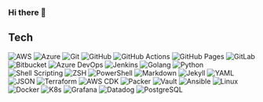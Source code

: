 ### Hi there 👋

<!--
**donovan-said/donovan-said** is a ✨ _special_ ✨ repository because its `README.md` (this file) appears on your GitHub profile.

Here are some ideas to get you started:

- 🔭 I’m currently working on ...
- 🌱 I’m currently learning ...
- 👯 I’m looking to collaborate on ...
- 🤔 I’m looking for help with ...
- 💬 Ask me about ...
- 📫 How to reach me: ...
- 😄 Pronouns: ...
- ⚡ Fun fact: ...
-->

## Tech

![AWS](https://img.shields.io/badge/-AWS-grey?style=flat&logo=amazonaws&logoColor=orange)
![Azure](https://img.shields.io/badge/-Azure-grey?style=flat&logo=microsoftazure&logoColor=blue)
![Git](https://img.shields.io/badge/-git-grey?style=flat&logo=git)
![GitHub](https://img.shields.io/badge/-GitHub-grey?style=flat&logo=github&logoColor=white)
![GitHub Actions](https://img.shields.io/badge/-GitHub%20Actions-grey?style=flat&logo=githubactions&logoColor=white)
![GitHub Pages](https://img.shields.io/badge/-GitHub%20Pages-grey?style=flat&logo=githubpages&logoColor=white)
![GitLab](https://img.shields.io/badge/-GitLab-grey?style=flat&logo=gitlab)
![Bitbucket](https://img.shields.io/badge/-Bitbucket-grey?style=flat&logo=Bitbucket&logoColor=blue)
![Azure DevOps](https://img.shields.io/badge/-Azure%20DevOps-grey?style=flat&logo=azuredevops&logoColor=blue)
![Jenkins](https://img.shields.io/badge/-Jenkins-grey?style=flat&logo=jenkins&logoColor=white)
![Golang](https://img.shields.io/badge/-Golang-grey?style=flat&logo=go)
![Python](https://img.shields.io/badge/-Python-grey?style=flat&logo=python)
![Shell Scripting](https://img.shields.io/badge/-Shell%20Scripting-grey?style=flat&logo=gnubash&logoColor=white)
![ZSH](https://img.shields.io/badge/-zsh-grey?style=flat&logo=zsh&logoColor=white)
![PowerShell](https://img.shields.io/badge/-PowerShell-grey?style=flat&logo=powershell)
![Markdown](https://img.shields.io/badge/-Markdown-grey?style=flat&logo=markdown)
![Jekyll](https://img.shields.io/badge/-Jekyll-grey?style=flat&logo=jekyll)
![YAML](https://img.shields.io/badge/-YAML-grey?style=flat&logo=yaml)
![JSON](https://img.shields.io/badge/-JSON-grey?style=flat&logo=json)
![Terraform](https://img.shields.io/badge/-Terraform-grey?style=flat&logo=terraform)
![AWS CDK](https://img.shields.io/badge/-AWS%20CDK-grey?style=flat&logoColor=orange)
![Packer](https://img.shields.io/badge/-Packer-grey?style=flat&logo=packer)
![Vault](https://img.shields.io/badge/-Vault-grey?style=flat&logo=vault&logoColor=white)
![Ansible](https://img.shields.io/badge/-Ansible-grey?style=flat-square&logo=ansible)
![Linux](https://img.shields.io/badge/-Linux-grey?style=flat&logo=linux)
![Docker](https://img.shields.io/badge/-Docker-grey?style=flat&logo=docker)
![K8s](https://img.shields.io/badge/-K8s-grey?style=flat&logo=kubernetes)
![Grafana](https://img.shields.io/badge/-Grafana-grey?style=flat&logo=grafana)
![Datadog](https://img.shields.io/badge/-Datadog-grey?style=flat&logo=datadog)
![PostgreSQL](https://img.shields.io/badge/-PostgreSQL-grey?style=flat&logo=PostgreSQL)



<!--
https://shields.io/
https://simpleicons.org/
-->